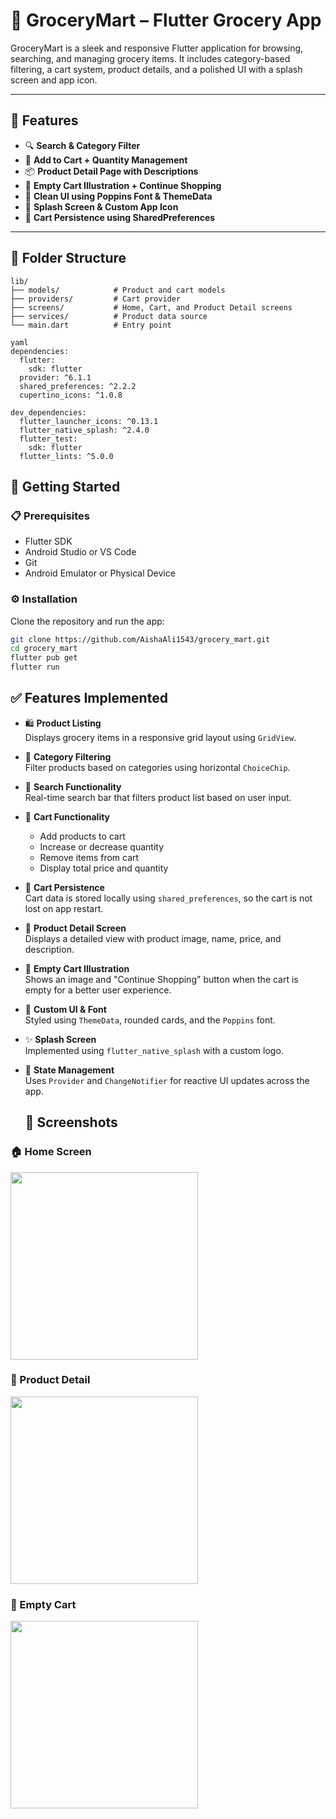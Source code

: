 # 🛒 GroceryMart – Flutter Grocery App

GroceryMart is a sleek and responsive Flutter application for browsing, searching, and managing grocery items. It includes category-based filtering, a cart system, product details, and a polished UI with a splash screen and app icon.

---

## 🚀 Features

- 🔍 **Search & Category Filter**
- 🛒 **Add to Cart + Quantity Management**
- 📦 **Product Detail Page with Descriptions**
- 💚 **Empty Cart Illustration + Continue Shopping**
- 🌱 **Clean UI using Poppins Font & ThemeData**
- 📱 **Splash Screen & Custom App Icon**
- 💾 **Cart Persistence using SharedPreferences**

---

## 📂 Folder Structure
```plaintext
lib/
├── models/            # Product and cart models
├── providers/         # Cart provider
├── screens/           # Home, Cart, and Product Detail screens
├── services/          # Product data source
└── main.dart          # Entry point

yaml
dependencies:
  flutter:
    sdk: flutter
  provider: ^6.1.1
  shared_preferences: ^2.2.2
  cupertino_icons: ^1.0.8

dev_dependencies:
  flutter_launcher_icons: ^0.13.1
  flutter_native_splash: ^2.4.0
  flutter_test:
    sdk: flutter
  flutter_lints: ^5.0.0
 ```
## 🚀 Getting Started

### 📋 Prerequisites

- Flutter SDK
- Android Studio or VS Code
- Git
- Android Emulator or Physical Device

### ⚙️ Installation

Clone the repository and run the app:

```bash
git clone https://github.com/AishaAli1543/grocery_mart.git
cd grocery_mart
flutter pub get
flutter run
```
## ✅ Features Implemented

- 🛍️ **Product Listing**  
  Displays grocery items in a responsive grid layout using `GridView`.

- 📂 **Category Filtering**  
  Filter products based on categories using horizontal `ChoiceChip`.

- 🔎 **Search Functionality**  
  Real-time search bar that filters product list based on user input.

- 🛒 **Cart Functionality**  
  - Add products to cart  
  - Increase or decrease quantity  
  - Remove items from cart  
  - Display total price and quantity

- 💾 **Cart Persistence**  
  Cart data is stored locally using `shared_preferences`, so the cart is not lost on app restart.

- 📄 **Product Detail Screen**  
  Displays a detailed view with product image, name, price, and description.

- 🧺 **Empty Cart Illustration**  
  Shows an image and "Continue Shopping" button when the cart is empty for a better user experience.

- 🎨 **Custom UI & Font**  
  Styled using `ThemeData`, rounded cards, and the `Poppins` font.

- ✨ **Splash Screen**  
  Implemented using `flutter_native_splash` with a custom logo.

- 🧩 **State Management**  
  Uses `Provider` and `ChangeNotifier` for reactive UI updates across the app.
  ## 📸 Screenshots

### 🏠 Home Screen
<img src="screenshot/home.png" width="300"/>

### 📄 Product Detail
<img src="screenshot/product_detail.png" width="300"/>

### 🧺 Empty Cart
<img src="screenshot/cart_empty.png" width="300"/>


